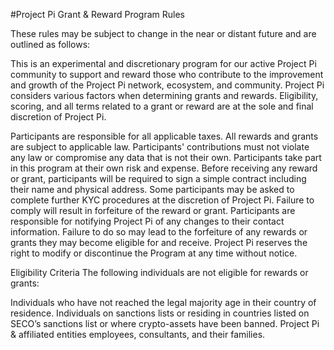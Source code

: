 #Project Pi Grant & Reward Program Rules

These rules may be subject to change in the near or distant future and are outlined as follows:

This is an experimental and discretionary program for our active Project Pi community to support and reward those who contribute to the improvement and growth of the Project Pi network, ecosystem, and community. Project Pi considers various factors when determining grants and rewards. Eligibility, scoring, and all terms related to a grant or reward are at the sole and final discretion of Project Pi.

Participants are responsible for all applicable taxes. All rewards and grants are subject to applicable law. Participants' contributions must not violate any law or compromise any data that is not their own. Participants take part in this program at their own risk and expense. Before receiving any reward or grant, participants will be required to sign a simple contract including their name and physical address. Some participants may be asked to complete further KYC procedures at the discretion of Project Pi. Failure to comply will result in forfeiture of the reward or grant. Participants are responsible for notifying Project Pi of any changes to their contact information. Failure to do so may lead to the forfeiture of any rewards or grants they may become eligible for and receive. Project Pi reserves the right to modify or discontinue the Program at any time without notice.

Eligibility Criteria The following individuals are not eligible for rewards or grants:

Individuals who have not reached the legal majority age in their country of residence. Individuals on sanctions lists or residing in countries listed on SECO’s sanctions list or where crypto-assets have been banned. Project Pi & affiliated entities employees, consultants, and their families.
